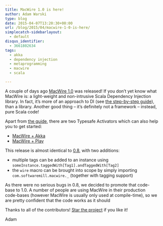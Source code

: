 ```yaml
---
title: MacWire 1.0 is here!
author: Adam Warski
type: blog
date: 2015-04-07T13:20:30+00:00
url: /blog/2015/04/macwire-1-0-is-here/
simplecatch-sidebarlayout:
  - default
disqus_identifier:
  - 3661802634
tags:
  - akka
  - dependency injection
  - metaprogramming
  - macwire
  - scala

---
```

A couple of days ago [MacWire 1.0][1] was released! If you don&#8217;t yet know what MacWire is: a light-weight and non-intrusive Scala Dependency Injection library. In fact, it&#8217;s more of an approach to DI (see [the step-by-step guide][2]), than a library. Another good thing &#8211; it&#8217;s definitely not a framework &#8211; instead, pure Scala code!

Apart from [the guide][2], there are two Typesafe Activators which can also help you to get started:

  * [MacWire + Akka][3]
  * [MacWire + Play][4]

This release is almost identical to [0.8][5], with two additions:

  * multiple tags can be added to an instance using `someInstance.taggedWith[Tag1].andTaggedWith[Tag2]`
  * the `wire` macro can be brought into scope by simply importing `com.softwaremill.macwire._` (together with tagging support)

As there were no serious bugs in 0.8, we decided to promote that code-base to 1.0. A number of people are using MacWire in their production code-bases (however MacWire is usually only used at compile-time), so we are pretty confident that the code works as it should

Thanks to all of the contributors! [Star the project][1] if you like it!

Adam

 [1]: https://github.com/adamw/macwire
 [2]: http://di-in-scala.github.io
 [3]: https://typesafe.com/activator/template/macwire-akka-activator
 [4]: https://typesafe.com/activator/template/macwire-activator
 [5]: http://www.warski.org/blog/2015/01/macwire-0-8-0-towards-1-0-tagging-anonymous-functions-support/
